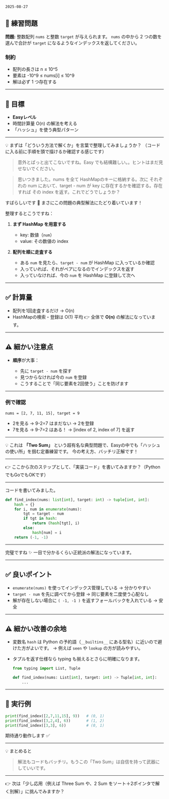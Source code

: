 
`2025-08-27`

## 📝 練習問題

**問題:**
整数配列 `nums` と整数 `target` が与えられます。
`nums` の中から 2 つの数を選んで合計が `target` になるようなインデックスを返してください。

### 制約

* 配列の長さは n ≤ 10^5
* 要素は -10^9 ≤ nums\[i] ≤ 10^9
* 解は必ず 1 つ存在する

---

## 🎯 目標

* **Easyレベル**
* 時間計算量 O(n) の解法を考える
* 「ハッシュ」を使う典型パターン

---

💡 まずは「どういう方法で解くか」を言葉で整理してみましょうか？
（コードに入る前に手順を頭で描けるか確認する感じです）


> 意外とぱっと出てこないですね。Easy でも結構難しい。。ヒントはまだ見せないでください。

> 思いつきました。nums を全て HashMapのキーに格納する。次に それぞれの num において、target - num が key に存在するかを確認する。存在すれば その index を返す。これでどうでしょうか？

すばらしいです 🎉 まさにこの問題の典型解法にたどり着いています！

整理するとこうですね：

1. **まず HashMap を用意する**

   * key: 数値（`num`）
   * value: その数値の index

2. **配列を順に走査する**

   * ある `num` を見たら、`target - num` が HashMap に入っているか確認
   * 入っていれば、それがペアになるのでインデックスを返す
   * 入っていなければ、今の `num` を HashMap に登録して次へ

---

## ✅ 計算量

* 配列を1回走査するだけ → O(n)
* HashMapの検索・登録は O(1) 平均
  👉 全体で **O(n)** の解法になっています。

---

## ⚠️ 細かい注意点

* **順序**が大事：

  * 先に `target - num` を探す
  * 見つからなければ今の `num` を登録
  * こうすることで「同じ要素を2回使う」ことを防げます

---

### 例で確認

```
nums = [2, 7, 11, 15], target = 9
```

* 2を見る → 9-2=7 はまだない → 2を登録
* 7を見る → 9-7=2 はある！ → \[index of 2, index of 7] を返す

---

💡 これは **「Two Sum」** という超有名な典型問題で、Easyの中でも「ハッシュの使い所」を掴む定番練習です。
今の考え方、バッチリ正解です！

---

👉 ここから次のステップとして、「実装コード」を書いてみますか？（PythonでもGoでもOKです）

---

コードを書いてみました。
```python
def find_index(nums: list[int], target: int) -> tuple[int, int]:
    hash = {}
    for i, num in enumerate(nums):
        tgt = target - num
        if tgt in hash:
            return (hash[tgt], i)
        else:
            hash[num] = i
    return (-1, -1)
```

---

完璧ですね ✨
一目で分かるくらい正統派の解法になっています。

---

## ✅ 良いポイント

* `enumerate(nums)` を使ってインデックス管理している → 分かりやすい
* `target - num` を先に調べてから登録 → 同じ要素を二度使う心配なし
* 解が存在しない場合に `( -1, -1 )` を返すフォールバックを入れている → 安全

---

## ⚠️ 細かい改善の余地

* 変数名 `hash` は Python の予約語（`__builtins__` にある型名）に近いので避けた方がよいです。
  → 例えば `seen` や `lookup` の方が読みやすい。

* タプルを返す仕様なら typing も揃えるとさらに明確になります。

  ```python
  from typing import List, Tuple

  def find_index(nums: List[int], target: int) -> Tuple[int, int]:
      ...
  ```

---

## 🎯 実行例

```python
print(find_index([2,7,11,15], 9))   # (0, 1)
print(find_index([3,2,4], 6))       # (1, 2)
print(find_index([3,3], 6))         # (0, 1)
```

期待通り動作します ✅

---

💡 まとめると

> 解法もコードもバッチリ。もうこの「Two Sum」は自信を持って武器にしていいです。

---

👉 次は「少し応用（例えば Three Sum や、2 Sum をソート＋2ポインタで解く別解）」に挑んでみますか？

